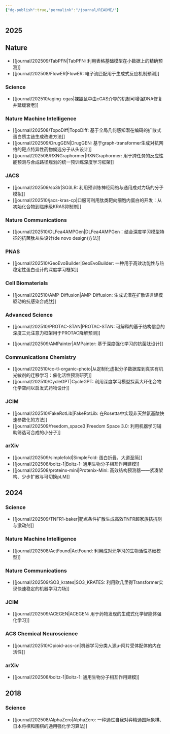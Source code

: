 ```yaml
---
{"dg-publish":true,"permalink":"/journal/README/"}
---
```



## 2025

## Nature

- [[journal/202509/TabPFN\|TabPFN: 利用表格基础模型在小数据上的精确预测]]
- [[journal/202508/FlowER\|FlowER: 电子流匹配用于生成式反应机制预测]]

### Science

- [[journal/202510/aging-cgas\|裸鼹鼠中由cGAS介导的机制可增强DNA修复并延缓衰老]]

### Nature Machine Intelligence

- [[journal/202508/TopoDiff\|TopoDiff: 基于全局几何感知潜在编码的扩散式蛋白质主链生成改进方法]]
- [[journal/202509/DrugGEN\|DrugGEN: 基于graph-transformer生成对抗网络的靶点特异性药物候选分子从头设计]]
- [[journal/202508/RXNGraphormer\|RXNGraphormer: 用于跨任务的反应性能预测与合成路径规划的统一预训练深度学习框架]]

### JACS

- [[journal/202509/so3lr\|SO3LR: 利用预训练神经网络与通用成对力场的分子模拟]]
- [[journal/202510/jacs-kras-cp\|口服可利用肽类靶向细胞内蛋白的开发：从初始化合物到临床级KRAS抑制剂]]

### Nature Communications

- [[journal/202510/DLFea4AMPGen\|DLFea4AMPGen：结合深度学习模型特征的抗菌肽从头设计(de novo design)方法]]

### PNAS

- [[journal/202510/GeoEvoBuilder\|GeoEvoBuilder: 一种用于高效功能性与热稳定性蛋白设计的深度学习框架]]

### Cell Biomaterials

- [[journal/202510/AMP-Diffusion\|AMP-Diffusion: 生成式潜在扩散语言建模驱动的抗感染合成肽]]

### Advanced Science

- [[journal/202510/PROTAC-STAN\|PROTAC-STAN: 可解释的基于结构信息的深度三元注意力框架用于PROTAC降解预测]]

- [[journal/202509/AMPainter\|AMPainter: 基于深度强化学习的抗菌肽设计]]

### Communications Chemistry

- [[journal/202510/cc-tl-organic-photo\|从定制化虚拟分子数据库到真实有机光敏剂的迁移学习：催化活性预测研究]]
- [[journal/202510/CycleGPT\|CycleGPT: 利用深度学习模型探索大环化合物化学空间以启发式药物设计]]

### JCIM

- [[journal/202510/FakeRotLib\|FakeRotLib: 在Rosetta中实现非天然氨基酸快速参数化的方法]]
- [[journal/202509/freedom_space3\|Freedom Space 3.0: 利用机器学习辅助筛选可合成的小分子]]

### arXiv

- [[journal/202509/simplefold\|SimpleFold: 蛋白折叠，大道至简]]
- [[journal/202508/boltz-1\|Boltz-1: 通用生物分子相互作用建模]]
- [[journal/202508/proteinx-mini\|Protenix-Mini: 高效结构预测器——紧凑架构、少步扩散与可切换pLM]]

## 2024

### Science

- [[journal/202509/TNFR1-baker\|靶点条件扩散生成高效TNFR超家族拮抗剂与激动剂]]

### Nature Machine Intelligence

- [[journal/202508/ActFound\|ActFound: 利用成对元学习的生物活性基础模型]]
### Nature Communications

- [[journal/202509/SO3_krates\|SO3_KRATES: 利用欧几里得Transformer实现快速稳定的机器学习力场]]

### JCIM

- [[journal/202509/ACEGEN\|ACEGEN: 用于药物发现的生成式化学智能体强化学习]]

### ACS Chemical Neuroscience

- [[journal/202510/Opioid-acs-cn\|机器学习分类人源μ-阿片受体配体的内在活性]]

### arXiv

- [[journal/202508/boltz-1\|Boltz-1: 通用生物分子相互作用建模]]

## 2018

### Science

- [[journal/202508/AlphaZero\|AlphaZero: 一种通过自我对弈精通国际象棋、日本将棋和围棋的通用强化学习算法]]

